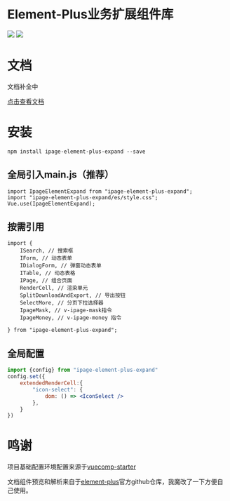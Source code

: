 # Element-Plus业务扩展组件库

<img src="https://img.shields.io/npm/v/ipage-element-plus-expand?label=Version&style=flat-square">
<img src="https://img.shields.io/npm/dm/ipage-element-plus-expand?label=Downloads&style=flat-square">

# 文档
文档补全中

[点击查看文档](https://pcloth.github.io/ipage-element-plus-expand)

# 安装
```
npm install ipage-element-plus-expand --save
```

## 全局引入main.js（推荐）
```
import IpageElementExpand from "ipage-element-plus-expand";
import "ipage-element-plus-expand/es/style.css";
Vue.use(IpageElementExpand);
```

## 按需引用
```
import {
    ISearch, // 搜索框
    IForm, // 动态表单
    IDialogForm, // 弹窗动态表单
    ITable, // 动态表格
    IPage, // 组合页面
    RenderCell, // 渲染单元
    SplitDownloadAndExport, // 导出按钮
    SelectMore, // 分页下拉选择器
    IpageMask, // v-ipage-mask指令
    IpageMoney, // v-ipage-money 指令

} from "ipage-element-plus-expand";
```

## 全局配置
```jsx
import {config} from "ipage-element-plus-expand"
config.set({
    extendedRenderCell:{
        "icon-select": {
            dom: () => <IconSelect />
        },
    }
})
```


# 鸣谢
项目基础配置环境配置来源于[vuecomp-starter](https://windlil.github.io/vuecomp-starter/)

文档组件预览和解析来自于[element-plus](https://github.com/element-plus/element-plus)官方github仓库，我魔改了一下方便自己使用。
